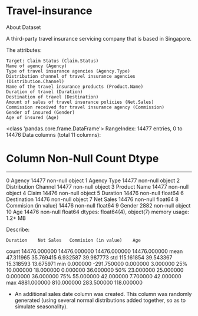 # Travel-insurance

About Dataset

A third-party travel insurance servicing company that is based in Singapore.

The attributes:

    Target: Claim Status (Claim.Status)
    Name of agency (Agency)
    Type of travel insurance agencies (Agency.Type)
    Distribution channel of travel insurance agencies (Distribution.Channel)
    Name of the travel insurance products (Product.Name)
    Duration of travel (Duration)
    Destination of travel (Destination)
    Amount of sales of travel insurance policies (Net.Sales)
    Commission received for travel insurance agency (Commission)
    Gender of insured (Gender)
    Age of insured (Age)

<class 'pandas.core.frame.DataFrame'>
RangeIndex: 14477 entries, 0 to 14476
Data columns (total 11 columns):
 #   Column                Non-Null Count  Dtype  
---  ------                --------------  -----  
 0   Agency                14477 non-null  object 
 1   Agency Type           14477 non-null  object 
 2   Distribution Channel  14477 non-null  object 
 3   Product Name          14477 non-null  object 
 4   Claim                 14476 non-null  object 
 5   Duration              14476 non-null  float64
 6   Destination           14476 non-null  object 
 7   Net Sales             14476 non-null  float64
 8   Commision (in value)  14476 non-null  float64
 9   Gender                2882 non-null   object 
 10  Age                   14476 non-null  float64
dtypes: float64(4), object(7)
memory usage: 1.2+ MB

Describe:

 	Duration 	Net Sales 	Commision (in value) 	Age
count 	14476.000000 	14476.000000 	14476.000000 	14476.000000
mean 	47.311965 	35.769415 	6.932587 	39.987773
std 	115.161854 	39.543367 	15.318593 	13.675971
min 	0.000000 	-291.750000 	0.000000 	3.000000
25% 	10.000000 	18.000000 	0.000000 	36.000000
50% 	23.000000 	25.000000 	0.000000 	36.000000
75% 	55.000000 	42.000000 	7.700000 	42.000000
max 	4881.000000 	810.000000 	283.500000 	118.000000


- An additional sales date column was created. This column was randomly generated (using several normal distributions added together, so as to simulate seasonality).

